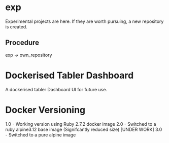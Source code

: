 # exp
Experimental projects are here. If they are worth pursuing, a new repository is created.
## Procedure
exp -> own_repository


# Dockerised Tabler Dashboard
A dockerised tabler Dashboard UI for future use. 

# Docker Versioning
1.0 - Working version using Ruby 2.7.2 docker image
2.0 - Switched to a ruby alpine3.12 base image (Signifcantly reduced size)
[UNDER WORK] 3.0 - Switched to a pure alpine image 